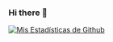 ### Hi there 👋
[![ Mis Estadísticas de Github](https://github-readme-stats.vercel.app/api?username=S3rC4D1&show_icons=true&theme=synthwave)](https://github.com/S3rC4D1/README.MD)
